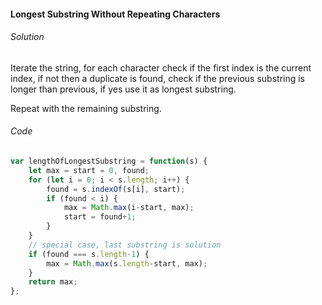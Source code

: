 #### Longest Substring Without Repeating Characters

###### Solution

Iterate the string, for each character check if the first index is the current index, if not then a duplicate is found, check if the previous substring is longer than previous, if yes use it as longest substring.

Repeat with the remaining substring.

###### Code

```javascript
var lengthOfLongestSubstring = function(s) {
    let max = start = 0, found;
    for (let i = 0; i < s.length; i++) {
        found = s.indexOf(s[i], start);
        if (found < i) {
            max = Math.max(i-start, max);
            start = found+1;
        }
    }
    // special case, last substring is solution
    if (found === s.length-1) {
        max = Math.max(s.length-start, max);
    }
    return max;
};
```

